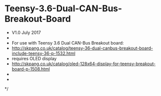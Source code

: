 # Teensy-3.6-Dual-CAN-Bus-Breakout-Board
 * V1.0 July 2017
 *  
 * For use with Teensy 3.6 Dual CAN-Bus Breakout board:
 * http://skpang.co.uk/catalog/teensy-36-dual-canbus-breakout-board-include-teensy-36-p-1532.html
 * requires OLED display
 * http://skpang.co.uk/catalog/oled-128x64-display-for-teensy-breakout-board-p-1508.html
 * 
 *  
 */
